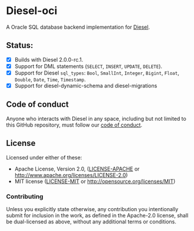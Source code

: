# Diesel-oci

A Oracle SQL database backend implementation for
[Diesel](https://github.com/diesel-rs/diesel).

## Status:

- [x] Builds with Diesel 2.0.0-rc.1.
- [x] Support for DML statements (`SELECT`, `INSERT`, `UPDATE`, `DELETE`).
- [x] Support for Diesel `sql_types`: `Bool`, `SmallInt`,
      `Integer`, `Bigint`, `Float`, `Double`, `Date`, `Time`, `Timestamp`.
- [x] Support for diesel-dynamic-schema and diesel-migrations

## Code of conduct

Anyone who interacts with Diesel in any space, including but not limited to
this GitHub repository, must follow our [code of conduct](https://github.com/diesel-rs/diesel/blob/master/code_of_conduct.md).

## License

Licensed under either of these:

- Apache License, Version 2.0, ([LICENSE-APACHE](LICENSE-APACHE) or
  http://www.apache.org/licenses/LICENSE-2.0)
- MIT license ([LICENSE-MIT](LICENSE-MIT) or
  http://opensource.org/licenses/MIT)

### Contributing

Unless you explicitly state otherwise, any contribution you intentionally submit
for inclusion in the work, as defined in the Apache-2.0 license, shall be
dual-licensed as above, without any additional terms or conditions.
